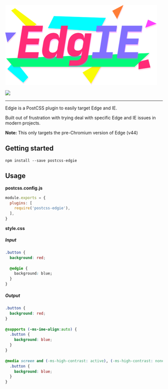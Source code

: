 [<img src="./edgie.svg" height="256"/>](https://www.npmjs.com/package/postcss-edgie)

[![](https://img.shields.io/npm/v/postcss-edgie.svg)](https://www.npmjs.com/package/postcss-edgie)

---

Edgie is a PostCSS plugin to easily target Edge and IE.

Built out of frustration with trying deal with specific Edge and IE issues in modern projects.

**Note:** This only targets the pre-Chromium version of Edge (v44)

## Getting started

```
npm install --save postcss-edgie
```

## Usage

**postcss.config.js**

```js
module.exports = {
  plugins: [
    require('postcss-edgie'),
  ],
}
```

**style.css**

##### Input

```css
.button {
  background: red;

  @edgie {
    background: blue;
  }
}
```

##### Output

```css
.button {
  background: red;
}

@supports (-ms-ime-align:auto) {
  .button {
    background: blue;
  }
}

@media screen and (-ms-high-contrast: active), (-ms-high-contrast: none) {
  .button {
    background: blue;
  }
}
```
